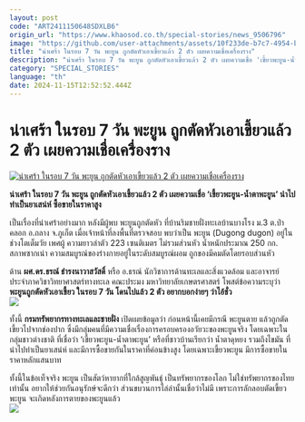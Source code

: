 ```yaml
---
layout: post
code: "ART2411150648SDXLB6"
origin_url: "https://www.khaosod.co.th/special-stories/news_9506796"
image: "https://github.com/user-attachments/assets/10f233de-b7c7-4954-b6fd-790b7783a920"
title: "น่าเศร้า ในรอบ 7 วัน พะยูน ถูกตัดหัวเอาเขี้ยวแล้ว 2 ตัว เผยความเชื่อเครื่องราง"
description: "น่าเศร้า ในรอบ 7 วัน พะยูน ถูกตัดหัวเอาเขี้ยวแล้ว 2 ตัว เผยความเชื่อ 'เขี้ยวพะยูน-น้ำตาพะยูน' นำไปทำเป็นยาเสน่ห์ ซื้อขายในราคาสูง"
category: "SPECIAL_STORIES"
language: "th"
date: 2024-11-15T12:52:52.444Z
---
```


# น่าเศร้า ในรอบ 7 วัน พะยูน ถูกตัดหัวเอาเขี้ยวแล้ว 2 ตัว เผยความเชื่อเครื่องราง

[![น่าเศร้า ในรอบ 7 วัน พะยูน ถูกตัดหัวเอาเขี้ยวแล้ว 2 ตัว เผยความเชื่อเครื่องราง](https://www.khaosod.co.th/wpapp/uploads/2024/11/Dugong-web.jpg "น่าเศร้า ในรอบ 7 วัน พะยูน ถูกตัดหัวเอาเขี้ยวแล้ว 2 ตัว เผยความเชื่อเครื่องราง")](https://www.khaosod.co.th/wpapp/uploads/2024/11/Dugong-web.jpg)

**น่าเศร้า ในรอบ 7 วัน พะยูน ถูกตัดหัวเอาเขี้ยวแล้ว 2 ตัว เผยความเชื่อ ‘เขี้ยวพะยูน-น้ำตาพะยูน’ นำไปทำเป็นยาเสน่ห์ ซื้อขายในราคาสูง**

เป็นเรื่องที่น่าเศร้าอย่างมาก หลังมีผู้พบ พะยูนถูกตัดหัว ที่บ้านริมชายฝั่งทะเลบ้านบางโรง ม.3 ต.ป่าคลอก อ.ถลาง จ.ภูเก็ต เมื่อเจ้าหน้าที่ลงพื้นที่ตรวจสอบ พบว่าเป็น พะยูน (Dugong dugon) อยู่ในช่วงโตเต็มวัย เพศผู้ ความยาวลำตัว 223 เซนติเมตร ไม่รวมส่วนหัว น้ำหนักประมาณ 250 กก. สภาพซากเน่า ความสมบูรณ์ของร่างกายอยู่ในระดับสมบูรณ์ผอม ถูกของมีคมตัดโดยรอบส่วนหัว

ด้าน **ผศ.ดร.ธรณ์ ธำรงนาวาสวัสดิ์** หรือ อ.ธรณ์ นักวิชาการด้านทะเลและสิ่งแวดล้อม และอาจารย์ประจำภาควิชาวิทยาศาสตร์ทางทะเล คณะประมง มหาวิทยาลัยเกษตรศาสตร์ โพสต์ข้อความระบุว่า **พะยูนถูกตัดหัวเอาเขี้ยว ในรอบ 7 วัน โดนไปแล้ว 2 ตัว อยากบอกง่ายๆ ว่าไอ้ชั่ว  
[![](https://www.khaosod.co.th/wpapp/uploads/2024/11/cats-14.jpg)](https://www.khaosod.co.th/wpapp/uploads/2024/11/cats-14.jpg)**

ทั้งนี้ **กรมทรัพยากรทางทะเลและชายฝั่ง** เปิดเผยข้อมูลว่า ก่อนหน้านี้เคยมีกรณี พะยูนตาย แล้วถูกตัดเขี้ยวไปจากช่องปาก ซึ่งมีกลุ่มคนที่มีความเชื่อเรื่องการครอบครองอวัยวะของพะยูนจริง โดยเฉพาะในกลุ่มชาวต่างชาติ ที่เชื่อว่า ‘เขี้ยวพะยูน-น้ำตาพะยูน’ หรือที่ชาวบ้านเรียกว่า น้ำตาดุหยง รวมถึงไขมัน ที่นำไปทำเป็นยาเสน่ห์ และมีการซื้อขายกันในราคาที่ค่อนข้างสูง โดยเฉพาะเขี้ยวพะยูน มีการซื้อขายในราคาหลักแสนบาท

ทั้งนี้ในข้อเท็จจริง พะยูน เป็นสัตว์หายากที่ใกล้สูญพันธุ์ เป็นทรัพยากรของโลก ไม่ใช่ทรัพยากรของไทยเท่านั้น อยากให้ช่วยกันอนุรักษ์จะดีกว่า ส่วนขบวนการไล่ล่านั้นเชื่อว่าไม่มี เพราะการลักลอบตัดเขี้ยวพะยูน จะเกิดหลังการตายของพะยูนแล้ว  
[![](https://www.khaosod.co.th/wpapp/uploads/2024/11/1731633455245-696x522.jpg)](https://www.khaosod.co.th/wpapp/uploads/2024/11/1731633455245.jpg)

